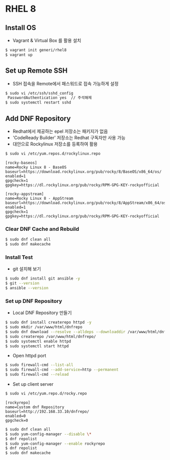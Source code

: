 # RHEL 8 
## Install OS
  - Vagrant & Virtual Box 를 활용 설치
  ```bash
  $ vagrant init generi/rhel8
  $ vagrant up
  ```

## Set up Remote SSH
  - SSH 접속을 Remote에서 패스워드로 접속 가능하게 설정
  ```bash
  $ sudo vi /etc/ssh/sshd_config
   PasswordAuthentication yes  // 주석해제
  $ sudo systemctl restart sshd
  ```

## Add DNF Repository
  - Redhat에서 제공하는 epel 저장소는 패키지가 없음
  - 'CodeReady Builder' 저장소는 Redhat 구독자만 사용 가능
  - 대안으로 Rockylinux 저장소를 등록하여 활용
  ```bash
  $ sudo vi /etc/yum.repos.d/rockylinux.repo
  ```
  ```
  [rocky-baseos]
  name=Rocky Linux 8 - BaseOS
  baseurl=https://download.rockylinux.org/pub/rocky/8/BaseOS/x86_64/os/
  enabled=1
  gpgcheck=1
  gpgkey=https://dl.rockylinux.org/pub/rocky/RPM-GPG-KEY-rockyofficial

  [rocky-appstream]
  name=Rocky Linux 8 - AppStream
  baseurl=https://download.rockylinux.org/pub/rocky/8/AppStream/x86_64/os/
  enabled=1
  gpgcheck=1
  gpgkey=https://dl.rockylinux.org/pub/rocky/RPM-GPG-KEY-rockyofficial
  ```

### Clear DNF Cache and Rebuild
   ```bash
   $ sudo dnf clean all
   $ sudo dnf makecache
   ```

### Install Test
   - git 설치해 보기

   ```bash
   $ sudo dnf install git ansible -y
   $ git --version
   $ ansible --version
   ```

### Set up DNF Repository
  - Local DNF Repository 만들기
  ```bash
  $ sudo dnf install createrepo httpd -y
  $ sudo mkdir /var/www/html/dnfrepo
  $ sudo dnf download --resolve --alldeps --downloaddir /var/www/html/dnfrepo git ansible createrepo httpd
  $ sudo createrepo /var/www/html/dnfrepo/
  $ sudo systemctl enable httpd
  $ sudo systemctl start httpd
  ```
  - Open httpd port
  ```bash
  $ sudo firewall-cmd --list-all
  $ sudo firewall-cmd --add-service=http --permanent
  $ sudo firewall-cmd --reload
  ```

  - Set up client server
  ```bash
  $ sudo vi /etc/yum.repo.d/rocky.repo
  ```
  ```
  [rockyrepo]
  name=Custom dnf Repository
  baseurl=http://192.168.33.10/dnfrepo/
  enabled=0
  gpgcheck=0
  ```
  ```bash
  $ sudo dnf clean all
  $ sudo yum-config-manager --disable \*
  $ dnf repolist
  $ sudo yum-config-manager --enable rockyrepo
  $ dnf repolist
  $ sudo dnf makecache
  ```



